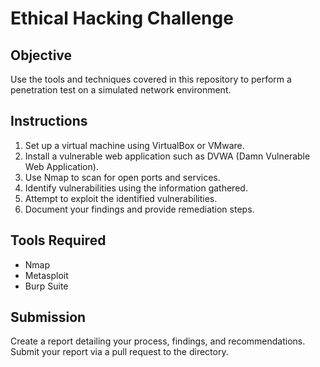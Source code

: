 # Ethical Hacking Challenge

## Objective
Use the tools and techniques covered in this repository to perform a penetration test on a simulated network environment.

## Instructions
1. Set up a virtual machine using VirtualBox or VMware.
2. Install a vulnerable web application such as DVWA (Damn Vulnerable Web Application).
3. Use Nmap to scan for open ports and services.
4. Identify vulnerabilities using the information gathered.
5. Attempt to exploit the identified vulnerabilities.
6. Document your findings and provide remediation steps.

## Tools Required
- Nmap
- Metasploit
- Burp Suite

## Submission
Create a report detailing your process, findings, and recommendations. Submit your report via a pull request to the  directory.
